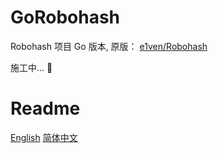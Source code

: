 # GoRobohash
Robohash 项目 Go 版本, 原版： [e1ven/Robohash](https://github.com/e1ven/Robohash)


施工中... 🚧

# Readme
[English](./README.MD) [简体中文](./README_zh_CN.md)